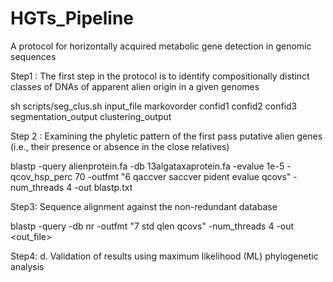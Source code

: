 # HGTs_Pipeline
A protocol for horizontally acquired metabolic gene detection in genomic sequences

Step1 :	The first step in the protocol is to identify compositionally distinct classes of DNAs of apparent alien origin in a given genomes

sh scripts/seg_clus.sh input_file markovorder confid1 confid2 confid3 segmentation_output clustering_output


Step 2 :	Examining the phyletic pattern of the first pass putative alien genes (i.e., their presence or absence in the close relatives)

blastp -query alienprotein.fa -db 13algataxaprotein.fa  -evalue 1e-5 -qcov_hsp_perc 70  -outfmt "6 qaccver saccver pident evalue qcovs" -num_threads 4 -out blastp.txt

Step3: Sequence alignment against the non-redundant database

blastp -query <inputfile> -db nr -outfmt "7 std qlen qcovs" -num_threads 4 -out <out_file>

Step4: d.	Validation of results using maximum likelihood (ML) phylogenetic analysis
